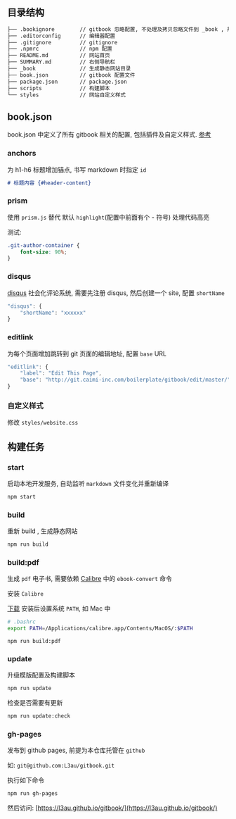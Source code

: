 ## 目录结构

```sh
├── .bookignore        // gitbook 忽略配置, 不处理及拷贝忽略文件到 _book , 规则同 .gitignore
├── .editorconfig      // 编辑器配置
├── .gitignore         // gitignore
├── .npmrc             // npm 配置
├── README.md          // 网站首页
├── SUMMARY.md         // 右侧导航栏
├── _book              // 生成静态网站目录
├── book.json          // gitbook 配置文件
├── package.json       // package.json
├── scripts            // 构建脚本
└── styles             // 网站自定义样式

```

## book.json

book.json 中定义了所有 gitbook 相关的配置, 包括插件及自定义样式. [参考](http://toolchain.gitbook.com/config.html)

### anchors

为 h1-h6 标题增加锚点, 书写 markdown 时指定 `id`

```md
# 标题内容 {#header-content}
```

### prism

使用 `prism.js` 替代 默认 `highlight`(配置中前面有个 - 符号) 处理代码高亮

测试:

```css
.git-author-container {
    font-size: 90%;
}
```

### disqus

[disqus](https://disqus.com/) 社会化评论系统, 需要先注册 disqus, 然后创建一个 site, 配置 `shortName`

```js
"disqus": {
    "shortName": "xxxxxx"
}
```

### editlink

为每个页面增加跳转到 git 页面的编辑地址, 配置 `base` URL

```js
"editlink": {
    "label": "Edit This Page",
    "base": "http://git.caimi-inc.com/boilerplate/gitbook/edit/master/"
}
```

### 自定义样式

修改 `styles/website.css`

## 构建任务

### start

启动本地开发服务, 自动监听 `markdown` 文件变化并重新编译

```bash
npm start
```

### build

重新 build , 生成静态网站

```bash
npm run build
```

### build:pdf

生成 `pdf` 电子书, 需要依赖 [Calibre](https://calibre-ebook.com/) 中的 `ebook-convert` 命令

安装 `Calibre`

[下载](https://calibre-ebook.com/download) 安装后设置系统 `PATH`, 如 Mac 中

```bash
# .bashrc
export PATH=/Applications/calibre.app/Contents/MacOS/:$PATH
```

```
npm run build:pdf
```

### update

升级模版配置及构建脚本

```bash
npm run update
```

检查是否需要有更新

```bash
npm run update:check
```

### gh-pages

发布到 github pages, 前提为本仓库托管在 `github`

如: `git@github.com:L3au/gitbook.git`

执行如下命令

```bash
npm run gh-pages
```

然后访问: [https://l3au.github.io/gitbook/](https://l3au.github.io/gitbook/)
